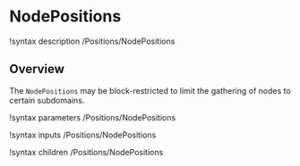 # NodePositions

!syntax description /Positions/NodePositions

## Overview

The `NodePositions` may be block-restricted to limit the gathering of nodes
to certain subdomains.

!syntax parameters /Positions/NodePositions

!syntax inputs /Positions/NodePositions

!syntax children /Positions/NodePositions

